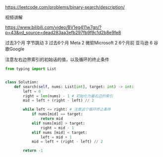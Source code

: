 https://leetcode.com/problems/binary-search/description/


视频讲解

https://www.bilibili.com/video/BV1eg411w7gn/?p=43&vd_source=dead283aa3efb297fb9f9c1d2b8e9fe8

过去3个月
字节跳动
3
过去6个月
Meta
2
微软Microsoft
2
6个月前
亚马逊
6
谷歌Google



注意左右边界索引的初始话的值，以及循环的终止条件

```python
from typing import List


class Solution:
    def search(self, nums: List[int], target: int) -> int:
        left = 0
        right = len(nums) - 1 # 初始化为最右边的索引
        mid = left + (right - left) // 2

        while left <= right: # 注意这个循环终止条件
            if nums[mid] == target:
                return mid
            elif nums[mid] > target:
                right = mid - 1 
            elif nums [mid] < target:
                left = mid + 1
            mid = left + (right - left) // 2

        return -1
```
